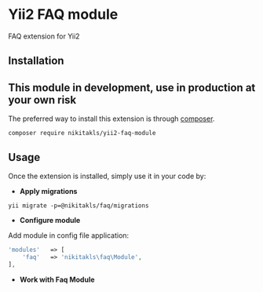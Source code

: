 Yii2 FAQ module
===============
FAQ extension for Yii2

Installation
------------
This module in development, use in production at your own risk
------------

The preferred way to install this extension is through [composer](http://getcomposer.org/download/).

```
composer require nikitakls/yii2-faq-module
```

Usage
-----

Once the extension is installed, simply use it in your code by:


- **Apply migrations**
```
yii migrate -p=@nikitakls/faq/migrations
```

- **Configure module**

Add module in config file application:

```php
'modules'   => [
    'faq'   => 'nikitakls\faq\Module',
],
```

- **Work with Faq Module**


